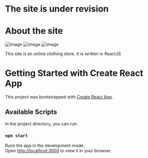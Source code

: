 # The site is under revision

# About the site

![image](https://user-images.githubusercontent.com/100470279/189705075-fc9aa36b-8902-4ad2-bc24-01193bc72e3f.png)
![image](https://user-images.githubusercontent.com/100470279/189705619-365af780-6db5-4707-9e1f-29dc7a0c5f80.png)
![image](https://user-images.githubusercontent.com/100470279/189706388-53dbb3bd-0bf1-4143-b255-d15aa0c2dda7.png)

This site is an online clothing store. 
It is written in ReactJS

# Getting Started with Create React App

This project was bootstrapped with [Create React App](https://github.com/facebook/create-react-app).

## Available Scripts

In the project directory, you can run:

### `npm start`

Runs the app in the development mode.\
Open [http://localhost:3000](http://localhost:3000) to view it in your browser.

